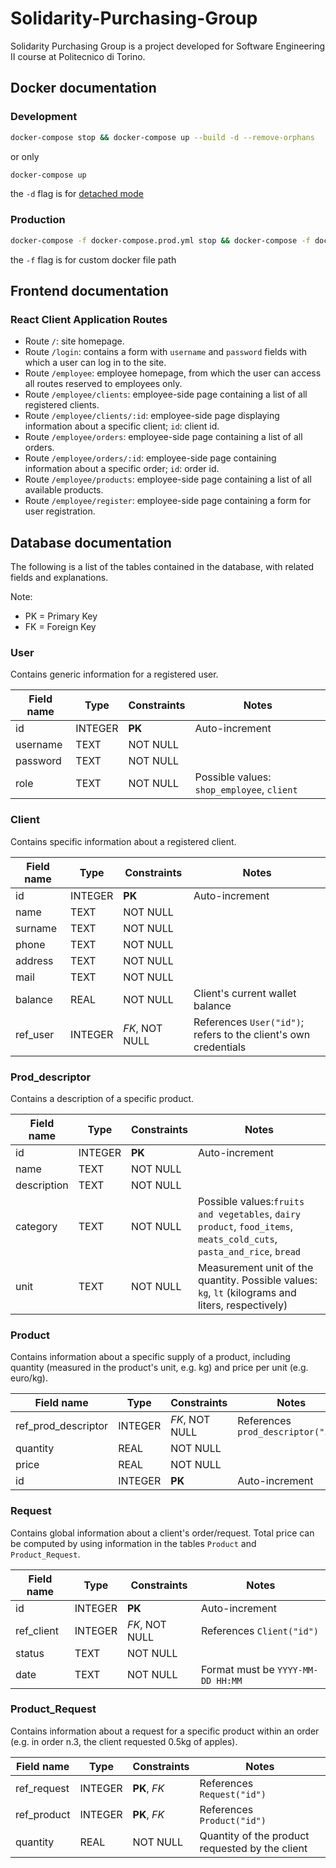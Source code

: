 # Solidarity-Purchasing-Group

Solidarity Purchasing Group is a project developed for Software Engineering II course at Politecnico di Torino.

## Docker documentation

### Development

```sh
docker-compose stop && docker-compose up --build -d --remove-orphans
```

or only

```sh
docker-compose up
```

the `-d` flag is for [detached mode](https://stackoverflow.com/questions/34029680/docker-detached-mode)

### Production

```sh
docker-compose -f docker-compose.prod.yml stop && docker-compose -f docker-compose.prod.yml up --build -d
```

the `-f` flag is for custom docker file path

## Frontend documentation

### React Client Application Routes

- Route `/`: site homepage.
- Route `/login`: contains a form with `username` and `password` fields with which a user can log in to the site.
- Route `/employee`: employee homepage, from which the user can access all routes reserved to employees only.
- Route `/employee/clients`: employee-side page containing a list of all registered clients.
- Route `/employee/clients/:id`: employee-side page displaying information about a specific client; `id`: client id.
- Route `/employee/orders`: employee-side page containing a list of all orders.
- Route `/employee/orders/:id`: employee-side page containing information about a specific order; `id`: order id.
- Route `/employee/products`: employee-side page containing a list of all available products.
- Route `/employee/register`: employee-side page containing a form for user registration.

## Database documentation

The following is a list of the tables contained in the database, with related fields and explanations.

Note:

- PK = Primary Key
- FK = Foreign Key

### User

Contains generic information for a registered user.

| Field name | Type    | Constraints | Notes                                      |
| ---------- | ------- | ----------- | ------------------------------------------ |
| id         | INTEGER | **PK**      | Auto-increment                             |
| username   | TEXT    | NOT NULL    |                                            |
| password   | TEXT    | NOT NULL    |                                            |
| role       | TEXT    | NOT NULL    | Possible values: `shop_employee`, `client` |

### Client

Contains specific information about a registered client.

| Field name | Type    | Constraints    | Notes                                                           |
| ---------- | ------- | -------------- | --------------------------------------------------------------- |
| id         | INTEGER | **PK**         | Auto-increment                                                  |
| name       | TEXT    | NOT NULL       |                                                                 |
| surname    | TEXT    | NOT NULL       |                                                                 |
| phone      | TEXT    | NOT NULL       |                                                                 |
| address    | TEXT    | NOT NULL       |                                                                 |
| mail       | TEXT    | NOT NULL       |                                                                 |
| balance    | REAL    | NOT NULL       | Client's current wallet balance                                 |
| ref_user   | INTEGER | _FK_, NOT NULL | References `User("id")`; refers to the client's own credentials |

### Prod_descriptor

Contains a description of a specific product.

| Field name  | Type    | Constraints | Notes                                                                                                                |
| ----------- | ------- | ----------- | -------------------------------------------------------------------------------------------------------------------- |
| id          | INTEGER | **PK**      | Auto-increment                                                                                                       |
| name        | TEXT    | NOT NULL    |                                                                                                                      |
| description | TEXT    | NOT NULL    |                                                                                                                      |
| category    | TEXT    | NOT NULL    | Possible values:`fruits and vegetables`, `dairy product`, `food_items`, `meats_cold_cuts`, `pasta_and_rice`, `bread` |
| unit        | TEXT    | NOT NULL    | Measurement unit of the quantity. Possible values: `kg`, `lt` (kilograms and liters, respectively)                   |

### Product

Contains information about a specific supply of a product, including quantity (measured in the product's unit, e.g. kg) and price per unit (e.g. euro/kg).

| Field name          | Type    | Constraints    | Notes                              |
| ------------------- | ------- | -------------- | ---------------------------------- |
| ref_prod_descriptor | INTEGER | _FK_, NOT NULL | References `prod_descriptor("id")` |
| quantity            | REAL    | NOT NULL       |                                    |
| price               | REAL    | NOT NULL       |                                    |
| id                  | INTEGER | **PK**         | Auto-increment                     |

### Request

Contains global information about a client's order/request. Total price can be computed by using information in the tables `Product` and `Product_Request`.

| Field name | Type    | Constraints    | Notes                             |
| ---------- | ------- | -------------- | --------------------------------- |
| id         | INTEGER | **PK**         | Auto-increment                    |
| ref_client | INTEGER | _FK_, NOT NULL | References `Client("id")`         |
| status     | TEXT    | NOT NULL       |                                   |
| date       | TEXT    | NOT NULL       | Format must be `YYYY-MM-DD HH:MM` |

### Product_Request

Contains information about a request for a specific product within an order (e.g. in order n.3, the client requested 0.5kg of apples).

| Field name  | Type    | Constraints  | Notes                                           |
| ----------- | ------- | ------------ | ----------------------------------------------- |
| ref_request | INTEGER | **PK**, _FK_ | References `Request("id")`                      |
| ref_product | INTEGER | **PK**, _FK_ | References `Product("id")`                      |
| quantity    | REAL    | NOT NULL     | Quantity of the product requested by the client |
